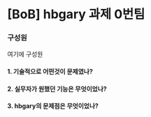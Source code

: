 # [BoB] hbgary 과제 0번팀

### 구성원

여기에 구성원

#### 1. 기술적으로 어떤것이 문제였나?


#### 2. 실무자가 원했던 기능은 무엇이었나?


#### 3. hbgary의 문제점은 무엇이었나?

